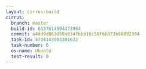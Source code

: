 ```yaml
---
layout: cirrus-build
cirrus:
  branch: master
  build-id: 6137614594473984
  commit: a4dd9d863d50a034fbbb16c50f6b373b80892304
  task-id: 4734143903301632
  task-number: 6
  os-name: Ubuntu
  test-result: 0
---
```

